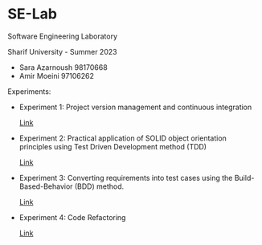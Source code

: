 # SE-Lab

Software Engineering Laboratory

Sharif University - Summer 2023

- Sara Azarnoush 98170668
- Amir Moeini 97106262

Experiments:

  - Experiment 1: Project version management and continuous integration
    
    [Link](https://github.com/moeiniamir/SELab1)
  - Experiment 2: Practical application of SOLID object orientation principles using Test Driven Development method (TDD)
    
    [Link](https://github.com/saaz742/SE-Lab/tree/main/Exp2)
  - Experiment 3: Converting requirements into test cases using the Build-Based-Behavior (BDD) method.
    
    [Link](https://github.com/moeiniamir/SELab3)
  - Experiment 4: Code Refactoring

    [Link](https://github.com/saaz742/SE-Lab/tree/main/Exp4)
